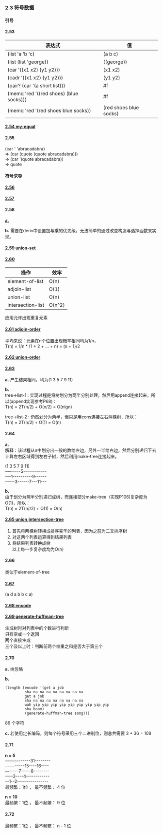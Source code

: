 ### 2.3 符号数据

#### 引号   
#### 2.53  
表达式|值  
-|-   
(list 'a 'b 'c)|(a b c)     
(list (list 'george))|((george))      
(car '((x1 x2) (y1 y2)))|(x1 x2)    
(cadr '((x1 x2) (y1 y2)))|(y1 y2)    
(pair? (car '(a short list)))|#f  
(memq 'red '((red shoes) (blue socks)))|#f     
(memq 'red '(red shoes blue socks))|(red shoes blue socks)        

#### [2.54 my-equal](code/sign.scm)   

#### 2.55   
(car ' 'abracadabra)   
=> (car (quote (quote abracadabra)))   
=> (car '(quote abracadabra))  
=> quote    

#### 符号求导   

#### [2.56](code/derive.scm)    

#### [2.57](code/drive.scm)      

#### 2.58        
**[a.](code/258.scm)**        

**b.** 需要在deriv中设置加与乘的优先级，无法简单的通过改变构造与选择函数来实现。    

#### [2.59 union-set](code/sets.scm)  

#### [2.60](code/sets.scm)  
操作|效率  
-|-  
element-of-list|O(n)   
adjoin-list|O(1)  
union-list|O(n)  
intersection-list|O(n^2)    

应用允许出现重复元素

#### [2.61 adjoin-order](code/sets.scm)
平均来说：元素在n个位置出现概率相同均为1/n，    
T(n) = 1/n * (1 + 2 + ... + n) = (n + 1)/2   

#### [2.62 union-order](code/sets.scm)

#### [2.63](code/ortree.scm)  
**a.** 产生结果相同，均为(1 3 5 7 9 11)    

**b.**     
tree->list-1 : 实现过程是将树划分为两半分别处理，然后用append连接起来，所以(append实现参考P68)：   
T(n) = 2T(n/2) + O(n/2) = O(nlgn)     

tree->list-2 : 仍然划分为两半，但只是用cons连接左右两棵树，所以：     
T(n) = 2T(n/2) + O(1) = O(n)        

#### 2.64    
**a.**    
解释：该过程从n中划分出一般的数给左边，另外一半给右边，然后分别递归下去计算左右区域得到左右子树，然后利用make-tree连接起来。  

(1 3 5 7 9 11)    
--------5------------    
---1----------9------       
-----3------7---11---     

**b.**   
由于划分为两半分别递归成树，而连接部分make-tree（实现P106)复杂度为O(1)，所以：      
T(n) = 2T(n//2) + O(1) = O(n)        

#### [2.65 union,intersection-tree](code/ortree.scm)     
1. 首先将两棵树转换成排序完毕的列表，因为之前为二叉排序树
2. 对这两个列表运算得到结果列表   
3. 将结果列表转换成树    
以上每一步复杂度均为O(n)        

#### 2.66
类似于element-of-tree   

#### [2.67](code/huffman.scm)   
(a d a b b c a)    

#### [2.68 encode](code/huffman.scm)   

#### [2.69 generate-huffman-tree](code/huffman.scm)    
生成树时对列表中的个数进行判断    
只有空或一个返回    
两个直接生成   
三个及以上时：判断前两个权重之和是否大于第三个    

#### 2.70    
**a.** 树忽略   

**b.**    

    (length (encode '(get a job
             sha na na na na na na na na
             get a job
             sha na na na na na na na na
             wah yip yip yip yip yip yip yip yip yip
             sha boom)
             (generate-huffman-tree song)))    

89 个字符    

**c.** 若使用定长编码，则每个符号采用三个二进制位，则总共需要 3 * 36 = 108   

#### 2.71    
**n = 5**   
-------------31--------          
----------15----16----     
-------7-----8--------      
----3----4------------     
--1--2----------------       
最频繁：1位 ， 最不频繁： 4 位          

**n = 10**    
最频繁：1位 ， 最不频繁： 9 位     

#### 2.72    
最频繁：1位 ， 最不频繁： n - 1 位       
